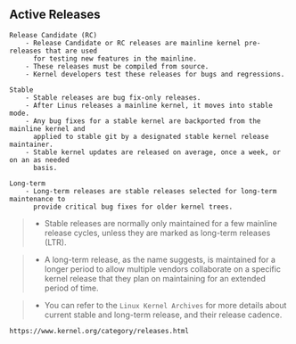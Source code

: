 ## Active Releases
```plaintext
Release Candidate (RC)
    - Release Candidate or RC releases are mainline kernel pre-releases that are used
      for testing new features in the mainline.
    - These releases must be compiled from source.
    - Kernel developers test these releases for bugs and regressions.

Stable
    - Stable releases are bug fix-only releases.
    - After Linus releases a mainline kernel, it moves into stable mode.
    - Any bug fixes for a stable kernel are backported from the mainline kernel and
      applied to stable git by a designated stable kernel release maintainer.
    - Stable kernel updates are released on average, once a week, or on an as needed
      basis.

Long-term
    - Long-term releases are stable releases selected for long-term maintenance to
      provide critical bug fixes for older kernel trees.
```

> - Stable releases are normally only maintained for a few mainline release cycles,
    unless they are marked as long-term releases (LTR).

> - A long-term release, as the name suggests, is maintained for a longer period
    to allow multiple vendors collaborate on a specific kernel release that they
    plan on maintaining for an extended period of time.

> - You can refer to the `Linux Kernel Archives` for more details about current stable
    and long-term release, and their release cadence.

```bash
https://www.kernel.org/category/releases.html
```


